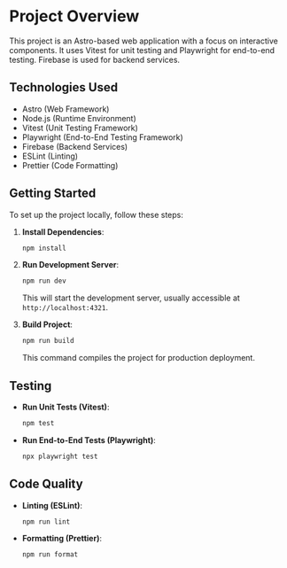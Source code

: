 # Project Overview

This project is an Astro-based web application with a focus on interactive components. It uses Vitest for unit testing and Playwright for end-to-end testing. Firebase is used for backend services.

## Technologies Used

- Astro (Web Framework)
- Node.js (Runtime Environment)
- Vitest (Unit Testing Framework)
- Playwright (End-to-End Testing Framework)
- Firebase (Backend Services)
- ESLint (Linting)
- Prettier (Code Formatting)

## Getting Started

To set up the project locally, follow these steps:

1.  **Install Dependencies**:

    ```bash
    npm install
    ```

2.  **Run Development Server**:

    ```bash
    npm run dev
    ```

    This will start the development server, usually accessible at `http://localhost:4321`.

3.  **Build Project**:

    ```bash
    npm run build
    ```

    This command compiles the project for production deployment.

## Testing

-   **Run Unit Tests (Vitest)**:

    ```bash
    npm test
    ```

-   **Run End-to-End Tests (Playwright)**:

    ```bash
    npx playwright test
    ```

## Code Quality

-   **Linting (ESLint)**:

    ```bash
    npm run lint
    ```

-   **Formatting (Prettier)**:

    ```bash
    npm run format
    ```
